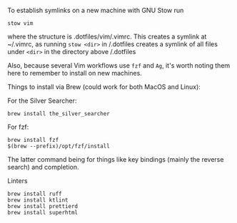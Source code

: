 To establish symlinks on a new machine with GNU Stow run

```
stow vim
```

where the structure is .dotfiles/vim/.vimrc. This creates a symlink at
~/.vimrc, as running `stow <dir>` in /.dotfiles creates a symlink of all files
under `<dir>` in the directory above /.dotfiles

Also, because several Vim workflows use `fzf` and `Ag`, it's worth noting them
here to remember to install on new machines.


Things to install via Brew (could work for both MacOS and Linux):

For the Silver Searcher:
```
brew install the_silver_searcher
```

For fzf:
```
brew install fzf
$(brew --prefix)/opt/fzf/install
```
The latter command being for things like key bindings (mainly the reverse
search) and completion.

Linters
```
brew install ruff
brew install ktlint
brew install prettierd
brew install superhtml
```

